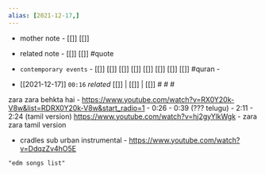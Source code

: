 ```yaml
---
alias: [2021-12-17,]
---
```

- mother note - [[]] [[]]
- related note - [[]] [[]] #quote 
- `contemporary events` - [[]] [[]] [[]] [[]] [[]] [[]] [[]] [[]] #quran -

- [[2021-12-17]]  `00:16` _related_ [[]] | [[]] | [[]] # # #

zara zara behkta hai - https://www.youtube.com/watch?v=RX0Y20k-V8w&list=RDRX0Y20k-V8w&start_radio=1
	- 0:26 - 0:39 (??? telugu)
	- 2:11 - 2:24 (tamil version)
	https://www.youtube.com/watch?v=hj2gyYlkWgk - zara zara tamil version
 - cradles sub urban instrumental - https://www.youtube.com/watch?v=DdqzZv4hO5E 

```query
"edm songs list"
```
